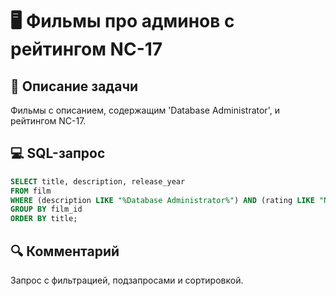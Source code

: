 # 🖥️ Фильмы про админов с рейтингом NC-17

## 📌 Описание задачи  
Фильмы с описанием, содержащим 'Database Administrator', и рейтингом NC-17.

## 💻 SQL-запрос
```sql
SELECT title, description, release_year 
FROM film 
WHERE (description LIKE "%Database Administrator%") AND (rating LIKE "NC-17") 
GROUP BY film_id 
ORDER BY title;
```

## 🔍 Комментарий  
Запрос с фильтрацией, подзапросами и сортировкой.
